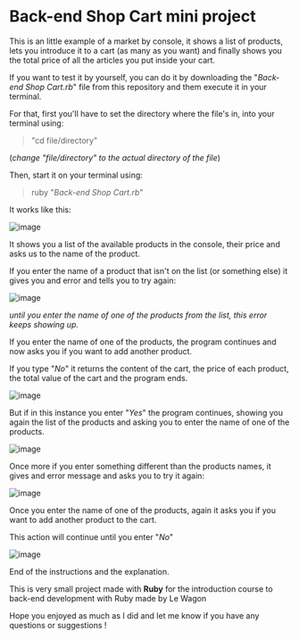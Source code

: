 # Back-end Shop Cart mini project

This is an little example of a market by console, it shows a list of products, lets you introduce it to a cart (as many as you want) and finally shows you the total price of all the articles you put inside your cart.

If you want to test it by yourself, you can do it by downloading the "_Back-end Shop Cart.rb_" file from this repository and them execute it in your terminal.

For that, first you'll have to set the directory where the file's in, into your terminal using:

> "cd file/directory"

(_change "file/directory" to the actual directory of the file_)

Then, start it on your terminal using: 

> ruby "_Back-end Shop Cart.rb_" 

It works like this: 

![image](https://user-images.githubusercontent.com/93904438/145693933-39682829-769c-4deb-9d95-5f7fcf9e1aac.png)

It shows you a list of the available products in the console, their price and asks us to the name of the product.

If you enter the name of a product that isn't on the list (or something else) it gives you and error and tells you to try again:

![image](https://user-images.githubusercontent.com/93904438/145693977-3f39eb3b-5dc4-469d-971e-cda74b3dc65e.png)

_until you enter the name of one of the products from the list, this error keeps showing up._

If you enter the name of one of the products, the program continues and now asks you if you want to add another product.

If you type "_No_" it returns the content of the cart, the price of each product, the total value of the cart and the program ends.

![image](https://user-images.githubusercontent.com/93904438/145694053-ada5c6af-0a2c-450a-b7c8-22ebd41d3f72.png)

But if in this instance you enter "_Yes_" the program continues, showing you again the list of the products and asking you to enter the name of one of the products. 

![image](https://user-images.githubusercontent.com/93904438/145694091-6c25f219-bcc9-46d2-9d04-dc8e48c719a6.png)

Once more if you enter something different than the products names, it gives and error message and asks you to try it again:

![image](https://user-images.githubusercontent.com/93904438/145694115-bda8cfc4-befd-4237-932a-1dbc9cf1792f.png)

Once you enter the name of one of the products, again it asks you if you want to add another product to the cart.

This action will continue until you enter "_No_"

![image](https://user-images.githubusercontent.com/93904438/145694135-2dbd8b76-d590-4733-b855-3cf1811cad5f.png)

End of the instructions and the explanation.

This is very small project made with **Ruby** for the introduction course to back-end development with Ruby made by Le Wagon

Hope you enjoyed as much as I did and let me know if you have any questions or suggestions !
